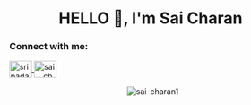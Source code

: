 <h1 align="center">HELLO 👋, I'm Sai Charan</h1>

<h3 align="left">Connect with me:</h3>
<p align="left">
  <a href="https://linkedin.com/in/sripada sai charan" target="blank">
    <img align="center" src="https://raw.githubusercontent.com/rahuldkjain/github-profile-readme-generator/master/src/images/icons/Social/linked-in-alt.svg" alt="sripada sai charan" height="30" width="40" />
  </a>
  <a href="https://instagram.com/sai._.charan_19" target="blank">
    <img align="center" src="https://raw.githubusercontent.com/rahuldkjain/github-profile-readme-generator/master/src/images/icons/Social/instagram.svg" alt="sai._.charan_19" height="30" width="40" />
  </a>
</p>

<div align="center">
  <p>&nbsp;
    <img align="center" src="https://github-readme-stats.vercel.app/api?username=sai-charan1&show_icons=true&locale=en&count_private=true&v=1" alt="sai-charan1" />
  </p>
</div>
